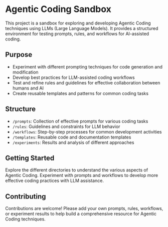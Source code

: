 # Agentic Coding Sandbox

This project is a sandbox for exploring and developing Agentic Coding techniques using LLMs (Large Language Models). It provides a structured environment for testing prompts, rules, and workflows for AI-assisted coding.

## Purpose

- Experiment with different prompting techniques for code generation and modification
- Develop best practices for LLM-assisted coding workflows
- Test and refine rules and guidelines for effective collaboration between humans and AI
- Create reusable templates and patterns for common coding tasks

## Structure

- `/prompts`: Collection of effective prompts for various coding tasks
- `/rules`: Guidelines and constraints for LLM behavior
- `/workflows`: Step-by-step processes for common development activities
- `/templates`: Reusable code and documentation templates
- `/experiments`: Results and analysis of different approaches

## Getting Started

Explore the different directories to understand the various aspects of Agentic Coding. Experiment with prompts and workflows to develop more effective coding practices with LLM assistance.

## Contributing

Contributions are welcome! Please add your own prompts, rules, workflows, or experiment results to help build a comprehensive resource for Agentic Coding techniques.
